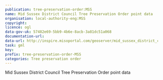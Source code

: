 ```yaml
---
publication: tree-preservation-order:MSS
name: Mid Sussex District Council Tree Preservation Order point data
organisation: local-authority-eng:MSS
copyright: 
licence: ogl
data-gov-uk: 57482e69-5bb9-4b6e-8acb-3a81dc51a068
documentation-url: 
data-url: http://inspire.misoportal.com/geoserver/mid_sussex_district_council_msdc_3830_tpo_point/wfs?service=wfs&version=2.0.0&request=GetFeature&typename=mid_sussex_district_council_msdc_3830_tpo_point:mid_sussex_district_council_msdc_3830_tpo_point&outputFormat=GML2
task: gml
key: 
prefix: tree-preservation-order-MSS
categories: Tree preservation order
---
```


Mid Sussex District Council Tree Preservation Order point data
